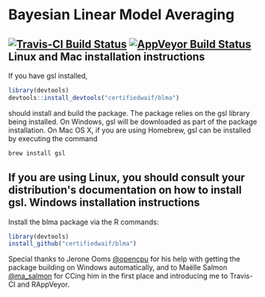 Bayesian Linear Model Averaging
===============================
 [![Travis-CI Build Status](https://travis-ci.org/certifiedwaif/blma.svg?branch=master)](https://travis-ci.org/certifiedwaif/blma) [![AppVeyor Build Status](https://ci.appveyor.com/api/projects/status/github/certifiedwaif/blma?branch=master&svg=true)](https://ci.appveyor.com/project/certifiedwaif/blma)
 Linux and Mac installation instructions
---------------------------------------
If you have gsl installed,
 ```r
library(devtools)
devtools::install_devtools("certifiedwaif/blma")
```
 should install and build the package. The package relies on the gsl library
being installed. On Windows, gsl will be downloaded as part of the package
installation. On Mac OS X, if you are using Homebrew, gsl can be installed by
executing the command
 ```shell
brew install gsl
```
 If you are using Linux, you should consult your distribution's documentation on
how to install gsl.
 Windows installation instructions
---------------------------------
 Install the blma package via the R commands:
 ```r
library(devtools)
install_github("certifiedwaif/blma")
```
 Special thanks to Jerone Ooms [@opencpu](http://twitter.com/opencpu) for his
help with getting the package building on Windows automatically, and to Maëlle
Salmon [@ma_salmon](http://twitter.com/ma_salmon) for CCing him in the first
place and introducing me to Travis-CI and RAppVeyor.
